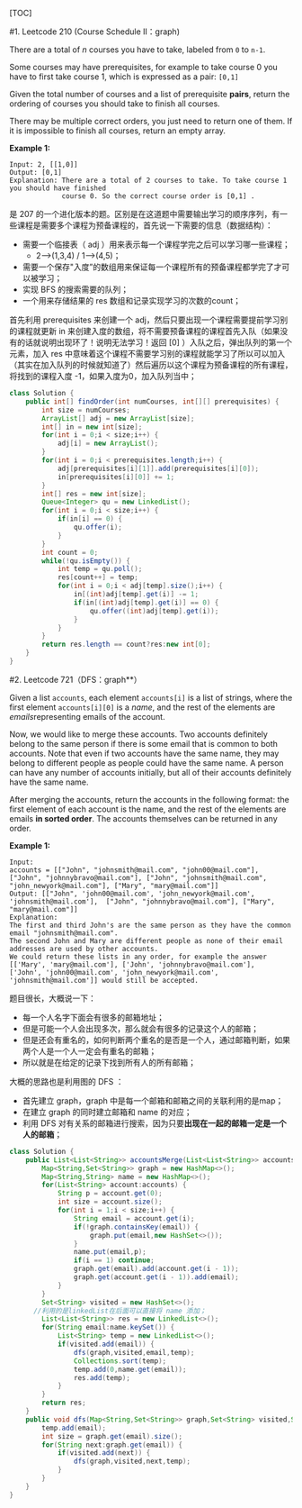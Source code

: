 [TOC]

#1. Leetcode 210 (Course Schedule II：graph)

There are a total of *n* courses you have to take, labeled from `0` to `n-1`.

Some courses may have prerequisites, for example to take course 0 you have to first take course 1, which is expressed as a pair: `[0,1]`

Given the total number of courses and a list of prerequisite **pairs**, return the ordering of courses you should take to finish all courses.

There may be multiple correct orders, you just need to return one of them. If it is impossible to finish all courses, return an empty array.

**Example 1:**

```
Input: 2, [[1,0]] 
Output: [0,1]
Explanation: There are a total of 2 courses to take. To take course 1 you should have finished   
             course 0. So the correct course order is [0,1] .
```

是 207 的一个进化版本的题。区别是在这道题中需要输出学习的顺序序列，有一些课程是需要多个课程为预备课程的，首先说一下需要的信息（数据结构）：

- 需要一个临接表（ adj ）用来表示每一个课程学完之后可以学习哪一些课程；
  - 2—>(1,3,4) / 1—>(4,5)；
- 需要一个保存"入度”的数组用来保证每一个课程所有的预备课程都学完了才可以被学习；
- 实现 BFS 的搜索需要的队列；
- 一个用来存储结果的 res 数组和记录实现学习的次数的count；

首先利用 prerequisites 来创建一个 adj，然后只要出现一个课程需要提前学习别的课程就更新 in 来创建入度的数组，将不需要预备课程的课程首先入队（如果没有的话就说明出现环了！说明无法学习！返回 [0] ）入队之后，弹出队列的第一个元素，加入 res 中意味着这个课程不需要学习别的课程就能学习了所以可以加入（其实在加入队列的时候就知道了）然后遍历以这个课程为预备课程的所有课程，将找到的课程入度 -1，如果入度为0，加入队列当中；

```java
class Solution {
    public int[] findOrder(int numCourses, int[][] prerequisites) {
        int size = numCourses;
        ArrayList[] adj = new ArrayList[size];
        int[] in = new int[size];
        for(int i = 0;i < size;i++) {
            adj[i] = new ArrayList();
        }
        for(int i = 0;i < prerequisites.length;i++) {
            adj[prerequisites[i][1]].add(prerequisites[i][0]);
            in[prerequisites[i][0]] += 1;
        }
        int[] res = new int[size];
        Queue<Integer> qu = new LinkedList();
        for(int i = 0;i < size;i++) {
            if(in[i] == 0) {
                qu.offer(i);
            }
        }
        int count = 0;
        while(!qu.isEmpty()) {
            int temp = qu.poll();
            res[count++] = temp;
            for(int i = 0;i < adj[temp].size();i++) {
                in[(int)adj[temp].get(i)] -= 1;
                if(in[(int)adj[temp].get(i)] == 0) {
                    qu.offer((int)adj[temp].get(i));
                }
            }
        }
        return res.length == count?res:new int[0];
    }
}
```

#2. Leetcode 721（DFS：graph**）

Given a list `accounts`, each element `accounts[i]` is a list of strings, where the first element `accounts[i][0]` is a *name*, and the rest of the elements are *emails*representing emails of the account.

Now, we would like to merge these accounts. Two accounts definitely belong to the same person if there is some email that is common to both accounts. Note that even if two accounts have the same name, they may belong to different people as people could have the same name. A person can have any number of accounts initially, but all of their accounts definitely have the same name.

After merging the accounts, return the accounts in the following format: the first element of each account is the name, and the rest of the elements are emails **in sorted order**. The accounts themselves can be returned in any order.

**Example 1:**

```
Input: 
accounts = [["John", "johnsmith@mail.com", "john00@mail.com"], ["John", "johnnybravo@mail.com"], ["John", "johnsmith@mail.com", "john_newyork@mail.com"], ["Mary", "mary@mail.com"]]
Output: [["John", 'john00@mail.com', 'john_newyork@mail.com', 'johnsmith@mail.com'],  ["John", "johnnybravo@mail.com"], ["Mary", "mary@mail.com"]]
Explanation: 
The first and third John's are the same person as they have the common email "johnsmith@mail.com".
The second John and Mary are different people as none of their email addresses are used by other accounts.
We could return these lists in any order, for example the answer [['Mary', 'mary@mail.com'], ['John', 'johnnybravo@mail.com'], 
['John', 'john00@mail.com', 'john_newyork@mail.com', 'johnsmith@mail.com']] would still be accepted.
```

题目很长，大概说一下：

- 每一个人名字下面会有很多的邮箱地址；
- 但是可能一个人会出现多次，那么就会有很多的记录这个人的邮箱；
- 但是还会有重名的，如何判断两个重名的是否是一个人，通过邮箱判断，如果两个人是一个人一定会有重名的邮箱；
- 所以就是在给定的记录下找到所有人的所有邮箱；

大概的思路也是利用图的 DFS ：

- 首先建立 graph，graph 中是每一个邮箱和邮箱之间的关联利用的是map；
- 在建立 graph 的同时建立邮箱和 name 的对应；
- 利用 DFS 对有关系的邮箱进行搜索，因为只要**出现在一起的邮箱一定是一个人的邮箱**；

```java
class Solution {
    public List<List<String>> accountsMerge(List<List<String>> accounts) {
        Map<String,Set<String>> graph = new HashMap<>();
        Map<String,String> name = new HashMap<>();
        for(List<String> account:accounts) {
            String p = account.get(0);
            int size = account.size();
            for(int i = 1;i < size;i++) {
                String email = account.get(i);
                if(!graph.containsKey(email)) {
                    graph.put(email,new HashSet<>());
                }
                name.put(email,p);
                if(i == 1) continue;
                graph.get(email).add(account.get(i - 1));
                graph.get(account.get(i - 1)).add(email);
            }
        }
        Set<String> visited = new HashSet<>();
      //利用的是linkedList在后面可以直接将 name 添加；
        List<List<String>> res = new LinkedList<>();
        for(String email:name.keySet()) {
            List<String> temp = new LinkedList<>();
            if(visited.add(email)) {
                dfs(graph,visited,email,temp);
                Collections.sort(temp);
                temp.add(0,name.get(email));
                res.add(temp);
            }
        }
        return res;
    }
    public void dfs(Map<String,Set<String>> graph,Set<String> visited,String email,List<String> temp) {
        temp.add(email);
        int size = graph.get(email).size();
        for(String next:graph.get(email)) {
            if(visited.add(next)) {
                dfs(graph,visited,next,temp);
            }
        }
    }
}
```

